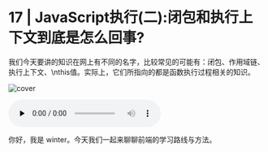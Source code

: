 # 17 | JavaScript执行(二):闭包和执行上下文到底是怎么回事?

我们今天要讲的知识在网上有不同的名字，比较常见的可能有：闭包、作用域链、执行上下文、\nthis值。实际上，它们所指向的都是函数执行过程相关的知识。

![cover](https://static001.geekbang.org/resource/image/1b/21/1b809d9a2bdf3ecc481322d7c9223c21.jpg)

<audio id="audio" controls="" preload="none">
    <source id="mp3" src="/mp3/17.mp3">
</audio>

你好，我是 winter。今天我们一起来聊聊前端的学习路线与方法。